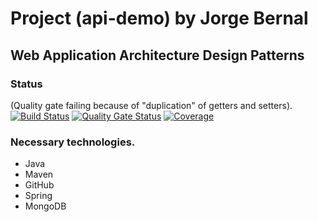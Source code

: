 # Project (api-demo) by Jorge Bernal
## Web Application Architecture Design Patterns
### Status
(Quality gate failing because of "duplication" of getters and setters).  
[![Build Status](https://travis-ci.com/jorge-bernal/api-demo.svg?branch=develop)](https://travis-ci.com/jorge-bernal/api-demo)
[![Quality Gate Status](https://sonarcloud.io/api/project_badges/measure?project=me.jorgebernal%3Aapi-demo&metric=alert_status)](https://sonarcloud.io/dashboard?id=me.jorgebernal%3Aapi-demo)
[![Coverage](https://sonarcloud.io/api/project_badges/measure?project=me.jorgebernal%3Aapi-demo&metric=coverage)](https://sonarcloud.io/dashboard?id=me.jorgebernal%3Aapi-demo)
### Necessary technologies. 
* Java
* Maven
* GitHub
* Spring
* MongoDB
